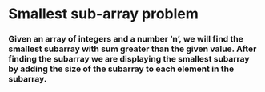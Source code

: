 # Smallest sub-array problem

### Given an array of integers and a number ‘n’, we will find the smallest subarray with sum greater than the given value. After finding the subarray we are displaying the smallest subarray by adding the size of the subarray to each element in the subarray.
